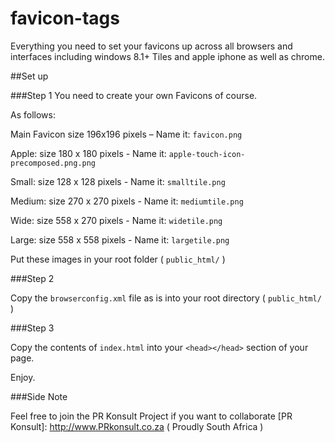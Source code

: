 # favicon-tags
Everything you need to set your favicons up across all browsers and interfaces including windows 8.1+ Tiles and apple iphone as well as chrome.

##Set up

###Step 1
You need to create your own Favicons of course.

As follows:

Main Favicon size 196x196 pixels – Name it: `favicon.png`

Apple: size 180 x 180 pixels - Name it: `apple-touch-icon-precomposed.png.png`

Small: size 128 x 128 pixels - Name it: `smalltile.png`

Medium: size 270 x 270 pixels - Name it: `mediumtile.png`

Wide: size 558 x 270 pixels - Name it: `widetile.png`

Large: size 558 x 558 pixels - Name it: `largetile.png`

Put these images in your root folder ( `public_html/` )

###Step 2

Copy the `browserconfig.xml` file as is into your root directory ( `public_html/` )

###Step 3

Copy the contents of `index.html` into your `<head></head>` section of your page.

Enjoy.

###Side Note

Feel free to join the PR Konsult Project if you want to collaborate
[PR Konsult]: http://www.PRkonsult.co.za ( Proudly South Africa )


